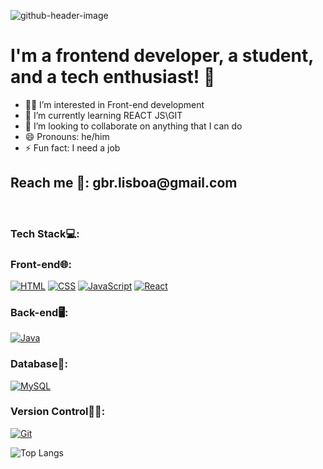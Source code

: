 ![github-header-image](https://github.com/Ga5000/Ga5000/assets/146370905/73c2a0d5-700c-4a22-ab47-08acd74666dc)

<h1> I'm a frontend developer, a student, and a tech enthusiast! 🤔 </h1>

<div>
    <ul>
        <li>👨‍💻 I’m interested in Front-end development</li>
        <li>📝 I’m currently learning REACT JS\GIT</li>
        <li>🤔 I’m looking to collaborate on anything that I can do</li>
        <li>😄 Pronouns: he/him</li>
        <li>⚡ Fun fact: I need a job</li>
    </ul>
</div>

<h2>Reach me 📧: gbr.lisboa@gmail.com</h2>

<br>

<h3>Tech Stack💻: </h3>
<h3>Front-end🌐: </h3>

[![HTML](https://img.shields.io/badge/HTML-5-orange)](https://developer.mozilla.org/en-US/docs/Web/HTML)
[![CSS](https://img.shields.io/badge/CSS-3-blue)](https://developer.mozilla.org/en-US/docs/Web/CSS)
[![JavaScript](https://img.shields.io/badge/JavaScript-ES6-yellow)](https://developer.mozilla.org/en-US/docs/Web/JavaScript)
[![React](https://img.shields.io/badge/React-17.x-blue)](https://reactjs.org/)

<h3>Back-end🖥️: </h3>

[![Java](https://img.shields.io/badge/Java-17-red)](https://www.oracle.com/java/)

<h3>Database💽: </h3>

[![MySQL](https://img.shields.io/badge/MySQL-8.0-blue)](https://www.mysql.com/)

<h3>Version Control🧑‍💻: </h3>

[![Git](https://img.shields.io/badge/Git-2.x-lightgrey)](https://git-scm.com/)


![Top Langs](https://github-readme-stats.vercel.app/api/top-langs/?username=Ga5000&theme=tokyonight)

